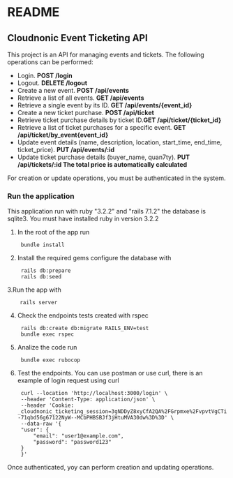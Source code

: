 # README

## Cloudnonic Event Ticketing API

This project is an API for managing events and tickets. The following operations can be performed:

- Login.  **POST   /login**
- Logout.  **DELETE   /logout**
- Create a new event.  **POST   /api/events**
- Retrieve a list of all events.  **GET /api/events**
- Retrieve a single event by its ID. **GET /api/events/{event_id}**
- Create a new ticket purchase. **POST /api/ticket**
- Retrieve ticket purchase details by ticket ID.**GET /api/ticket/{ticket_id}**
- Retrieve a list of ticket purchases for a specific event. **GET /api/ticket/by_event{event_id}**
- Update event details (name, description, location, start_time, end_time, 
ticket_price).  **PUT    /api/events/:id**
- Update ticket purchase details (buyer_name, quan7ty). **PUT    /api/tickets/:id  The total price is automatically calculated**

For creation or update operations, you must be authenticated in the system.


### Run the application

This application run with ruby "3.2.2" and "rails 7.1.2" the database is sqlite3. You must have installed ruby in version 3.2.2

1. In the root of the app run

        bundle install


2. Install the required gems configure the database with

        rails db:prepare
        rails db:seed
    
3.Run the app with

        rails server
    
4. Check the endpoints tests created with rspec 

        rails db:create db:migrate RAILS_ENV=test
        bundle exec rspec
    
5. Analize the code run

        bundle exec rubocop

6. Test the endpoints. You can use postman or use curl, there is an example of login request using curl

        curl --location 'http://localhost:3000/login' \
        --header 'Content-Type: application/json' \
        --header 'Cookie: _cloudnonic_ticketing_session=3gNDDyZ8xyCfA2QA%2FGrpmxe%2FvpvtVgCTiGSdn2dOVFxmTbuCsa2sG8vEbkUKRG%2FNb%2F%2Bnl6WuvpM8SoIV0p4B%2FrVLqJveUhd%2B94x09%2B7POp8LurVHK%2FyyvVRS7SpBxNv4qqigwuofARXF6I9nVOj9B88z5mnrSZ1%2B2h%2FMs1OGDv%2FM38SfjxBp6oayqexIZgy3nyrpBaLrtZdlI0RlEYgOdqOqvSTWzzz2GREbJqqMeTFSskAzzjbuefm3tzTVS%2F1pawsromIWfa1hbp4segvBpBCK4PHa4DU9YHUFk%2BEsxArFUjdTAg%3D%3D--71qbd56g67122NyW--MCbPHBSBJf3jHtuMVA30dw%3D%3D' \
        --data-raw '{
        "user": {
            "email": "user1@example.com",
            "password": "password123"
        }
        }'
Once authenticated, yoy can perform creation and updating operations.
